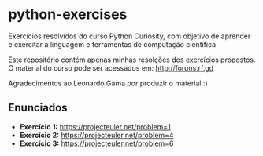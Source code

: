 # python-exercises
Exercícios resolvidos do curso Python Curiosity, com objetivo de aprender e exercitar a linguagem e ferramentas de computação científica

Este repositório contém apenas minhas resolções dos exercícios propostos. O material do curso pode ser acessados em: http://foruns.rf.gd

Agradecimentos ao Leonardo Gama por produzir o material :) 

## Enunciados
  * __Exercício 1:__ https://projecteuler.net/problem=1
  * __Exercício 2:__ https://projecteuler.net/problem=4
  * __Exercício 3:__ https://projecteuler.net/problem=6

